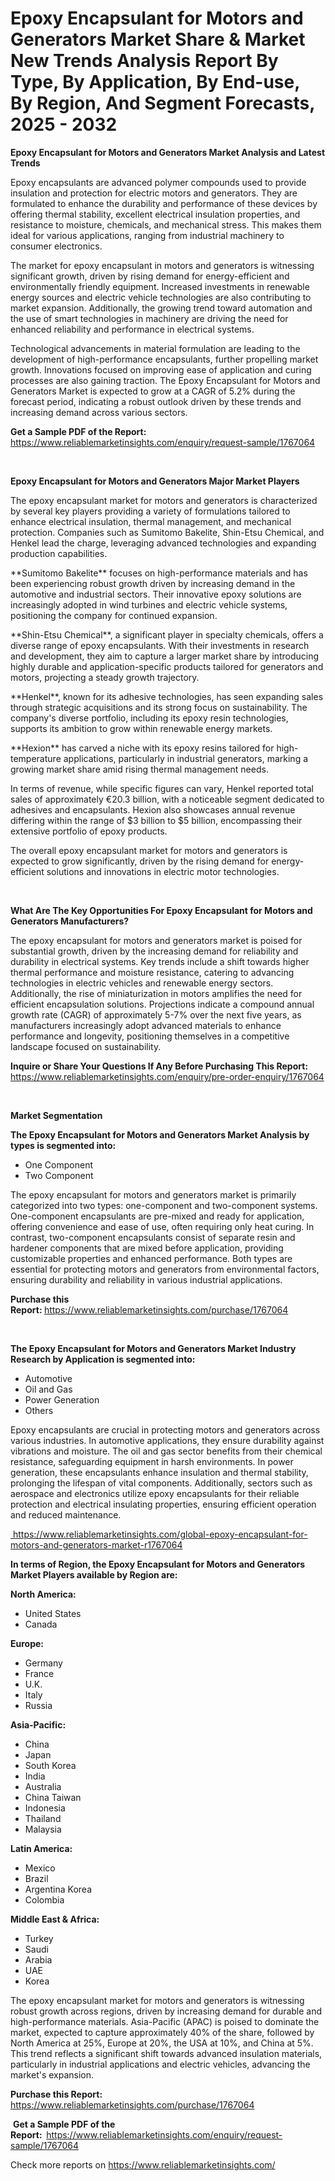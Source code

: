<p><h1>Epoxy Encapsulant for Motors and Generators Market Share & Market New Trends Analysis Report By Type, By Application, By End-use, By Region, And Segment Forecasts, 2025 - 2032</h1></p><p><strong>Epoxy Encapsulant for Motors and Generators Market Analysis and Latest Trends</strong></p>
<p><p>Epoxy encapsulants are advanced polymer compounds used to provide insulation and protection for electric motors and generators. They are formulated to enhance the durability and performance of these devices by offering thermal stability, excellent electrical insulation properties, and resistance to moisture, chemicals, and mechanical stress. This makes them ideal for various applications, ranging from industrial machinery to consumer electronics.</p><p>The market for epoxy encapsulant in motors and generators is witnessing significant growth, driven by rising demand for energy-efficient and environmentally friendly equipment. Increased investments in renewable energy sources and electric vehicle technologies are also contributing to market expansion. Additionally, the growing trend toward automation and the use of smart technologies in machinery are driving the need for enhanced reliability and performance in electrical systems.</p><p>Technological advancements in material formulation are leading to the development of high-performance encapsulants, further propelling market growth. Innovations focused on improving ease of application and curing processes are also gaining traction. The Epoxy Encapsulant for Motors and Generators Market is expected to grow at a CAGR of 5.2% during the forecast period, indicating a robust outlook driven by these trends and increasing demand across various sectors.</p></p>
<p><strong>Get a Sample PDF of the Report:&nbsp;</strong> <a href="https://www.reliablemarketinsights.com/enquiry/request-sample/1767064?utm_campaign=2110&utm_medium=2&utm_source=Github&utm_content=ia&utm_term=02022025&utm_id=epoxy-encapsulant-for-motors-and-generators">https://www.reliablemarketinsights.com/enquiry/request-sample/1767064</a></p>
<p>&nbsp;</p>
<p><strong>Epoxy Encapsulant for Motors and Generators Major Market Players</strong></p>
<p><p>The epoxy encapsulant market for motors and generators is characterized by several key players providing a variety of formulations tailored to enhance electrical insulation, thermal management, and mechanical protection. Companies such as Sumitomo Bakelite, Shin-Etsu Chemical, and Henkel lead the charge, leveraging advanced technologies and expanding production capabilities.</p><p>**Sumitomo Bakelite** focuses on high-performance materials and has been experiencing robust growth driven by increasing demand in the automotive and industrial sectors. Their innovative epoxy solutions are increasingly adopted in wind turbines and electric vehicle systems, positioning the company for continued expansion.</p><p>**Shin-Etsu Chemical**, a significant player in specialty chemicals, offers a diverse range of epoxy encapsulants. With their investments in research and development, they aim to capture a larger market share by introducing highly durable and application-specific products tailored for generators and motors, projecting a steady growth trajectory.</p><p>**Henkel**, known for its adhesive technologies, has seen expanding sales through strategic acquisitions and its strong focus on sustainability. The company's diverse portfolio, including its epoxy resin technologies, supports its ambition to grow within renewable energy markets.</p><p>**Hexion** has carved a niche with its epoxy resins tailored for high-temperature applications, particularly in industrial generators, marking a growing market share amid rising thermal management needs.</p><p>In terms of revenue, while specific figures can vary, Henkel reported total sales of approximately €20.3 billion, with a noticeable segment dedicated to adhesives and encapsulants. Hexion also showcases annual revenue differing within the range of $3 billion to $5 billion, encompassing their extensive portfolio of epoxy products.</p><p>The overall epoxy encapsulant market for motors and generators is expected to grow significantly, driven by the rising demand for energy-efficient solutions and innovations in electric motor technologies.</p></p>
<p>&nbsp;</p>
<p><strong>What Are The Key Opportunities For Epoxy Encapsulant for Motors and Generators Manufacturers?</strong></p>
<p><p>The epoxy encapsulant for motors and generators market is poised for substantial growth, driven by the increasing demand for reliability and durability in electrical systems. Key trends include a shift towards higher thermal performance and moisture resistance, catering to advancing technologies in electric vehicles and renewable energy sectors. Additionally, the rise of miniaturization in motors amplifies the need for efficient encapsulation solutions. Projections indicate a compound annual growth rate (CAGR) of approximately 5-7% over the next five years, as manufacturers increasingly adopt advanced materials to enhance performance and longevity, positioning themselves in a competitive landscape focused on sustainability.</p></p>
<p><strong>Inquire or Share Your Questions If Any Before Purchasing This Report:</strong> <a href="https://www.reliablemarketinsights.com/enquiry/pre-order-enquiry/1767064?utm_campaign=2110&utm_medium=2&utm_source=Github&utm_content=ia&utm_term=02022025&utm_id=epoxy-encapsulant-for-motors-and-generators">https://www.reliablemarketinsights.com/enquiry/pre-order-enquiry/1767064</a></p>
<p>&nbsp;</p>
<p><strong>Market Segmentation</strong></p>
<p><strong>The Epoxy Encapsulant for Motors and Generators Market Analysis by types is segmented into:</strong></p>
<p><ul><li>One Component</li><li>Two Component</li></ul></p>
<p><p>The epoxy encapsulant for motors and generators market is primarily categorized into two types: one-component and two-component systems. One-component encapsulants are pre-mixed and ready for application, offering convenience and ease of use, often requiring only heat curing. In contrast, two-component encapsulants consist of separate resin and hardener components that are mixed before application, providing customizable properties and enhanced performance. Both types are essential for protecting motors and generators from environmental factors, ensuring durability and reliability in various industrial applications.</p></p>
<p><strong>Purchase this Report:&nbsp;</strong><a href="https://www.reliablemarketinsights.com/purchase/1767064?utm_campaign=2110&utm_medium=2&utm_source=Github&utm_content=ia&utm_term=02022025&utm_id=epoxy-encapsulant-for-motors-and-generators">https://www.reliablemarketinsights.com/purchase/1767064</a></p>
<p>&nbsp;</p>
<p><strong>The Epoxy Encapsulant for Motors and Generators Market Industry Research by Application is segmented into:</strong></p>
<p><ul><li>Automotive</li><li>Oil and Gas</li><li>Power Generation</li><li>Others</li></ul></p>
<p><p>Epoxy encapsulants are crucial in protecting motors and generators across various industries. In automotive applications, they ensure durability against vibrations and moisture. The oil and gas sector benefits from their chemical resistance, safeguarding equipment in harsh environments. In power generation, these encapsulants enhance insulation and thermal stability, prolonging the lifespan of vital components. Additionally, sectors such as aerospace and electronics utilize epoxy encapsulants for their reliable protection and electrical insulating properties, ensuring efficient operation and reduced maintenance.</p></p>
<p><a href="https://www.reliablemarketinsights.com/global-epoxy-encapsulant-for-motors-and-generators-market-r1767064?utm_campaign=2110&utm_medium=2&utm_source=Github&utm_content=ia&utm_term=02022025&utm_id=epoxy-encapsulant-for-motors-and-generators">&nbsp;https://www.reliablemarketinsights.com/global-epoxy-encapsulant-for-motors-and-generators-market-r1767064</a></p>
<p><strong>In terms of Region, the Epoxy Encapsulant for Motors and Generators Market Players available by Region are:</strong></p>
<p>
    <p> <strong> North America: </strong>
        <ul>
            <li>United States</li>
            <li>Canada</li>
        </ul>
        </p> 
    <p> <strong> Europe: </strong>
        <ul>
            <li>Germany</li>
            <li>France</li>
            <li>U.K.</li>
            <li>Italy</li>
            <li>Russia</li>
        </ul>
        </p> 
    <p> <strong> Asia-Pacific: </strong>
        <ul>
            <li>China</li>
            <li>Japan</li>
            <li>South Korea</li>
            <li>India</li>
            <li>Australia</li>
            <li>China Taiwan</li>
            <li>Indonesia</li>
            <li>Thailand</li>
            <li>Malaysia</li>
        </ul>
        </p> 
    <p> <strong> Latin America: </strong>
        <ul>
            <li>Mexico</li>
            <li>Brazil</li>
            <li>Argentina Korea</li>
            <li>Colombia</li>
        </ul>
        </p> 
    <p> <strong> Middle East & Africa: </strong>
        <ul>
            <li>Turkey</li>
            <li>Saudi</li>
            <li>Arabia</li>
            <li>UAE</li>
            <li>Korea</li>
        </ul>
    </p>
    </p>
<p><p>The epoxy encapsulant market for motors and generators is witnessing robust growth across regions, driven by increasing demand for durable and high-performance materials. Asia-Pacific (APAC) is poised to dominate the market, expected to capture approximately 40% of the share, followed by North America at 25%, Europe at 20%, the USA at 10%, and China at 5%. This trend reflects a significant shift towards advanced insulation materials, particularly in industrial applications and electric vehicles, advancing the market's expansion.</p></p>
<p><strong>Purchase this Report: </strong><a href="https://www.reliablemarketinsights.com/purchase/1767064?utm_campaign=2110&utm_medium=2&utm_source=Github&utm_content=ia&utm_term=02022025&utm_id=epoxy-encapsulant-for-motors-and-generators">https://www.reliablemarketinsights.com/purchase/1767064</a></p>
<p>&nbsp;<strong>Get a Sample PDF of the Report:&nbsp;&nbsp;</strong><a href="https://www.reliablemarketinsights.com/enquiry/request-sample/1767064?utm_campaign=2110&utm_medium=2&utm_source=Github&utm_content=ia&utm_term=02022025&utm_id=epoxy-encapsulant-for-motors-and-generators">https://www.reliablemarketinsights.com/enquiry/request-sample/1767064</a></p>
<p><strong></strong></p>
<p>Check more reports on <a href="https://www.reliablemarketinsights.com/?utm_campaign=2110&utm_medium=2&utm_source=Github&utm_content=ia&utm_term=02022025&utm_id=epoxy-encapsulant-for-motors-and-generators">https://www.reliablemarketinsights.com/</a></p>